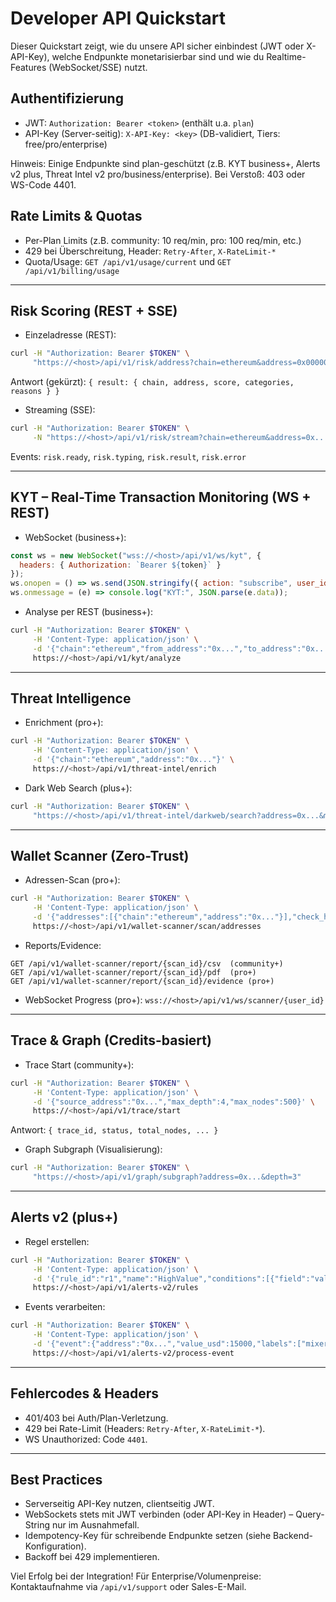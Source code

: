 # Developer API Quickstart

Dieser Quickstart zeigt, wie du unsere API sicher einbindest (JWT oder X-API-Key), welche Endpunkte monetarisierbar sind und wie du Realtime-Features (WebSocket/SSE) nutzt.

## Authentifizierung

- JWT: `Authorization: Bearer <token>` (enthält u.a. `plan`)
- API-Key (Server-seitig): `X-API-Key: <key>` (DB-validiert, Tiers: free/pro/enterprise)

Hinweis: Einige Endpunkte sind plan-geschützt (z.B. KYT business+, Alerts v2 plus, Threat Intel v2 pro/business/enterprise). Bei Verstoß: 403 oder WS-Code 4401.

## Rate Limits & Quotas

- Per-Plan Limits (z.B. community: 10 req/min, pro: 100 req/min, etc.)
- 429 bei Überschreitung, Header: `Retry-After`, `X-RateLimit-*`
- Quota/Usage: `GET /api/v1/usage/current` und `GET /api/v1/billing/usage`

---

## Risk Scoring (REST + SSE)

- Einzeladresse (REST):
```bash
curl -H "Authorization: Bearer $TOKEN" \
     "https://<host>/api/v1/risk/address?chain=ethereum&address=0x0000000000000000000000000000000000000000"
```
Antwort (gekürzt): `{ result: { chain, address, score, categories, reasons } }`

- Streaming (SSE):
```bash
curl -H "Authorization: Bearer $TOKEN" \
     -N "https://<host>/api/v1/risk/stream?chain=ethereum&address=0x..."
```
Events: `risk.ready`, `risk.typing`, `risk.result`, `risk.error`

---

## KYT – Real-Time Transaction Monitoring (WS + REST)

- WebSocket (business+):
```js
const ws = new WebSocket("wss://<host>/api/v1/ws/kyt", {
  headers: { Authorization: `Bearer ${token}` }
});
ws.onopen = () => ws.send(JSON.stringify({ action: "subscribe", user_id: "demo" }));
ws.onmessage = (e) => console.log("KYT:", JSON.parse(e.data));
```

- Analyse per REST (business+):
```bash
curl -H "Authorization: Bearer $TOKEN" \
     -H 'Content-Type: application/json' \
     -d '{"chain":"ethereum","from_address":"0x...","to_address":"0x...","value_eth":0.1}' \
     https://<host>/api/v1/kyt/analyze
```

---

## Threat Intelligence

- Enrichment (pro+):
```bash
curl -H "Authorization: Bearer $TOKEN" \
     -H 'Content-Type: application/json' \
     -d '{"chain":"ethereum","address":"0x..."}' \
     https://<host>/api/v1/threat-intel/enrich
```

- Dark Web Search (plus+):
```bash
curl -H "Authorization: Bearer $TOKEN" \
     "https://<host>/api/v1/threat-intel/darkweb/search?address=0x...&min_confidence=0.7"
```

---

## Wallet Scanner (Zero-Trust)

- Adressen-Scan (pro+):
```bash
curl -H "Authorization: Bearer $TOKEN" \
     -H 'Content-Type: application/json' \
     -d '{"addresses":[{"chain":"ethereum","address":"0x..."}],"check_history":true,"check_illicit":true}' \
     https://<host>/api/v1/wallet-scanner/scan/addresses
```

- Reports/Evidence:
```
GET /api/v1/wallet-scanner/report/{scan_id}/csv  (community+)
GET /api/v1/wallet-scanner/report/{scan_id}/pdf  (pro+)
GET /api/v1/wallet-scanner/report/{scan_id}/evidence (pro+)
```

- WebSocket Progress (pro+): `wss://<host>/api/v1/ws/scanner/{user_id}`

---

## Trace & Graph (Credits-basiert)

- Trace Start (community+):
```bash
curl -H "Authorization: Bearer $TOKEN" \
     -H 'Content-Type: application/json' \
     -d '{"source_address":"0x...","max_depth":4,"max_nodes":500}' \
     https://<host>/api/v1/trace/start
```
Antwort: `{ trace_id, status, total_nodes, ... }`

- Graph Subgraph (Visualisierung):
```bash
curl -H "Authorization: Bearer $TOKEN" \
     "https://<host>/api/v1/graph/subgraph?address=0x...&depth=3"
```

---

## Alerts v2 (plus+)

- Regel erstellen:
```bash
curl -H "Authorization: Bearer $TOKEN" \
     -H 'Content-Type: application/json' \
     -d '{"rule_id":"r1","name":"HighValue","conditions":[{"field":"value_usd","operator":"gt","value":10000}],"severity":"HIGH"}' \
     https://<host>/api/v1/alerts-v2/rules
```

- Events verarbeiten:
```bash
curl -H "Authorization: Bearer $TOKEN" \
     -H 'Content-Type: application/json' \
     -d '{"event":{"address":"0x...","value_usd":15000,"labels":["mixer"]}}' \
     https://<host>/api/v1/alerts-v2/process-event
```

---

## Fehlercodes & Headers

- 401/403 bei Auth/Plan-Verletzung.
- 429 bei Rate-Limit (Headers: `Retry-After`, `X-RateLimit-*`).
- WS Unauthorized: Code `4401`.

---

## Best Practices

- Serverseitig API-Key nutzen, clientseitig JWT.
- WebSockets stets mit JWT verbinden (oder API-Key in Header) – Query-String nur im Ausnahmefall.
- Idempotency-Key für schreibende Endpunkte setzen (siehe Backend-Konfiguration).
- Backoff bei 429 implementieren.

Viel Erfolg bei der Integration! Für Enterprise/Volumenpreise: Kontaktaufnahme via `/api/v1/support` oder Sales-E-Mail.
